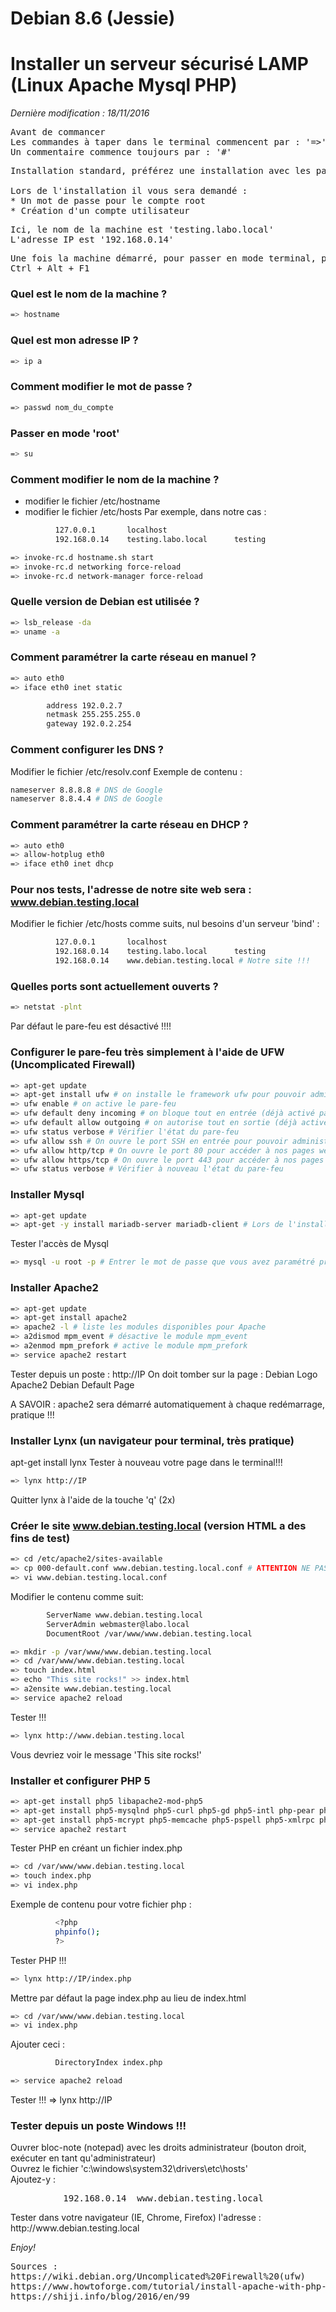 # Debian 8.6 (Jessie)
# Installer un serveur sécurisé LAMP (Linux Apache Mysql PHP)

<p><em>Dernière modification : 18/11/2016</em></p>

<pre>Avant de commancer
Les commandes à taper dans le terminal commencent par : '=>'
Un commentaire commence toujours par : '#'
</pre>

<pre>
Installation standard, préférez une installation avec les partitions (/, /var, /home, /tmp) séparées

Lors de l'installation il vous sera demandé :
* Un mot de passe pour le compte root
* Création d'un compte utilisateur
</pre>

<pre>
Ici, le nom de la machine est 'testing.labo.local'
L'adresse IP est '192.168.0.14'
</pre>

<pre>
Une fois la machine démarré, pour passer en mode terminal, pressez les touches (en simultanée)
Ctrl + Alt + F1
</pre>

### Quel est le nom de la machine ?
```sh
=> hostname
```

### Quel est mon adresse IP ?
```sh
=> ip a
```

### Comment modifier le mot de passe ?
```sh
=> passwd nom_du_compte
```

### Passer en mode 'root'
```sh
=> su
```

### Comment modifier le nom de la machine ?
- modifier le fichier /etc/hostname
- modifier le fichier /etc/hosts
Par exemple, dans notre cas :
```sh
          127.0.0.1       localhost
          192.168.0.14    testing.labo.local      testing
```
```sh
=> invoke-rc.d hostname.sh start
=> invoke-rc.d networking force-reload
=> invoke-rc.d network-manager force-reload
```

### Quelle version de Debian est utilisée ?
```sh
=> lsb_release -da
=> uname -a
```

### Comment paramétrer la carte réseau en manuel ?
```sh
=> auto eth0
=> iface eth0 inet static
```
```sh
        address 192.0.2.7
        netmask 255.255.255.0
        gateway 192.0.2.254
```

### Comment configurer les DNS ?
Modifier le fichier /etc/resolv.conf
Exemple de contenu :
```sh
nameserver 8.8.8.8 # DNS de Google
nameserver 8.8.4.4 # DNS de Google
```

### Comment paramétrer la carte réseau en DHCP ?
```sh
=> auto eth0
=> allow-hotplug eth0
=> iface eth0 inet dhcp
```
### Pour nos tests, l'adresse de notre site web sera : www.debian.testing.local
Modifier le fichier /etc/hosts comme suits, nul besoins d'un serveur 'bind' :
```sh
          127.0.0.1       localhost
          192.168.0.14    testing.labo.local      testing
          192.168.0.14    www.debian.testing.local # Notre site !!!
```
### Quelles ports sont actuellement ouverts ?
```sh
=> netstat -plnt
```

Par défaut le pare-feu est désactivé !!!!

### Configurer le pare-feu très simplement à l'aide de UFW (Uncomplicated Firewall)
```sh
=> apt-get update
=> apt-get install ufw # on installe le framework ufw pour pouvoir administrer facilement le pare-feu
=> ufw enable # on active le pare-feu
=> ufw default deny incoming # on bloque tout en entrée (déjà activé par défaut)
=> ufw default allow outgoing # on autorise tout en sortie (déjà activé par défaut)
=> ufw status verbose # Vérifier l'état du pare-feu
=> ufw allow ssh # On ouvre le port SSH en entrée pour pouvoir administrer la machine à distance
=> ufw allow http/tcp # On ouvre le port 80 pour accéder à nos pages web à distance (http)
=> ufw allow https/tcp # On ouvre le port 443 pour accéder à nos pages web à distance (https)
=> ufw status verbose # Vérifier à nouveau l'état du pare-feu
```

### Installer Mysql
```sh
=> apt-get update
=> apt-get -y install mariadb-server mariadb-client # Lors de l'installation un mot de passe vous sera demandé pour configurer l'accès root de Mysql
```

Tester l'accès de Mysql
```sh
=> mysql -u root -p # Entrer le mot de passe que vous avez paramétré précédemment
```

### Installer Apache2
```sh
=> apt-get update
=> apt-get install apache2
=> apache2 -l # liste les modules disponibles pour Apache
=> a2dismod mpm_event # désactive le module mpm_event
=> a2enmod mpm_prefork # active le module mpm_prefork
=> service apache2 restart
```

Tester depuis un poste : http://IP
On doit tomber sur la page : Debian Logo Apache2 Debian Default Page

A SAVOIR : apache2 sera démarré automatiquement à chaque redémarrage, pratique !!!

### Installer Lynx (un navigateur pour terminal, très pratique)
apt-get install lynx
Tester à nouveau votre page dans le terminal!!!
```sh
=> lynx http://IP
```

Quitter lynx à l'aide de la touche 'q' (2x)

### Créer le site www.debian.testing.local (version HTML a des fins de test)
```sh
=> cd /etc/apache2/sites-available
=> cp 000-default.conf www.debian.testing.local.conf # ATTENTION NE PAS OUBLIER LE .CONF!!!
=> vi www.debian.testing.local.conf
```
Modifier le contenu comme suit:
```sh
        ServerName www.debian.testing.local
        ServerAdmin webmaster@labo.local
        DocumentRoot /var/www/www.debian.testing.local
```
```sh
=> mkdir -p /var/www/www.debian.testing.local
=> cd /var/www/www.debian.testing.local
=> touch index.html
=> echo "This site rocks!" >> index.html
=> a2ensite www.debian.testing.local
=> service apache2 reload
```
Tester !!!
```sh
=> lynx http://www.debian.testing.local
```
Vous devriez voir le message 'This site rocks!'

### Installer et configurer PHP 5
```sh
=> apt-get install php5 libapache2-mod-php5
=> apt-get install php5-mysqlnd php5-curl php5-gd php5-intl php-pear php5-imagick
=> apt-get install php5-mcrypt php5-memcache php5-pspell php5-xmlrpc php5-xsl php5-apcu
=> service apache2 restart
```
Tester PHP en créant un fichier index.php
```sh
=> cd /var/www/www.debian.testing.local
=> touch index.php
=> vi index.php
```

Exemple de contenu pour votre fichier php :
```sh
          <?php
          phpinfo();
          ?>
```

Tester PHP !!!
```sh
=> lynx http://IP/index.php
```

Mettre par défaut la page index.php au lieu de index.html
```sh
=> cd /var/www/www.debian.testing.local
=> vi index.php
```

Ajouter ceci :
```sh
          DirectoryIndex index.php
```

```sh
=> service apache2 reload
```

Tester !!!
=> lynx http://IP

### Tester depuis un poste Windows !!!
<p>
Ouvrer bloc-note (notepad) avec les droits administrateur (bouton droit, exécuter en tant qu'administrateur)<br>
Ouvrez le fichier 'c:\windows\system32\drivers\etc\hosts'<br>
Ajoutez-y :</p>
<pre>
          192.168.0.14	www.debian.testing.local
</pre>
<p>Tester dans votre navigateur (IE, Chrome, Firefox) l'adresse : http://www.debian.testing.local</p>          


<em>Enjoy!</em>

<pre>
Sources :
https://wiki.debian.org/Uncomplicated%20Firewall%20(ufw)
https://www.howtoforge.com/tutorial/install-apache-with-php-and-mysql-lamp-on-debian-jessie/
https://shiji.info/blog/2016/en/99
</pre>


